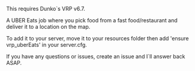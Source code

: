 This requires Dunko`s VRP v6.7.

A UBER Eats job where you pick food from a fast food/restaurant and deliver it to a location on the map.

To add it to your server, move it to your resources folder then add 'ensure vrp_uberEats' in your server.cfg.

If you have any questions or issues, create an issue and I`ll answer back ASAP.
